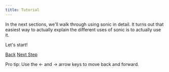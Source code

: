 ```yaml
---
title: Tutorial
---
```


In the next sections, we'll walk through using sonic in detail. It turns out that easiest way to actually explain the different uses of sonic is to actually use it.

Let's start!

<a id="prev" class="btn btn-basic" href="{% link _docs/install.md %}">Back</a>
<a id="next" class="btn btn-primary" href="{% link _docs/tutorial-ssh.md %}">Next Step</a>
<p class="keyboard-tip">Pro tip: Use the <- and -> arrow keys to move back and forward.</p>
